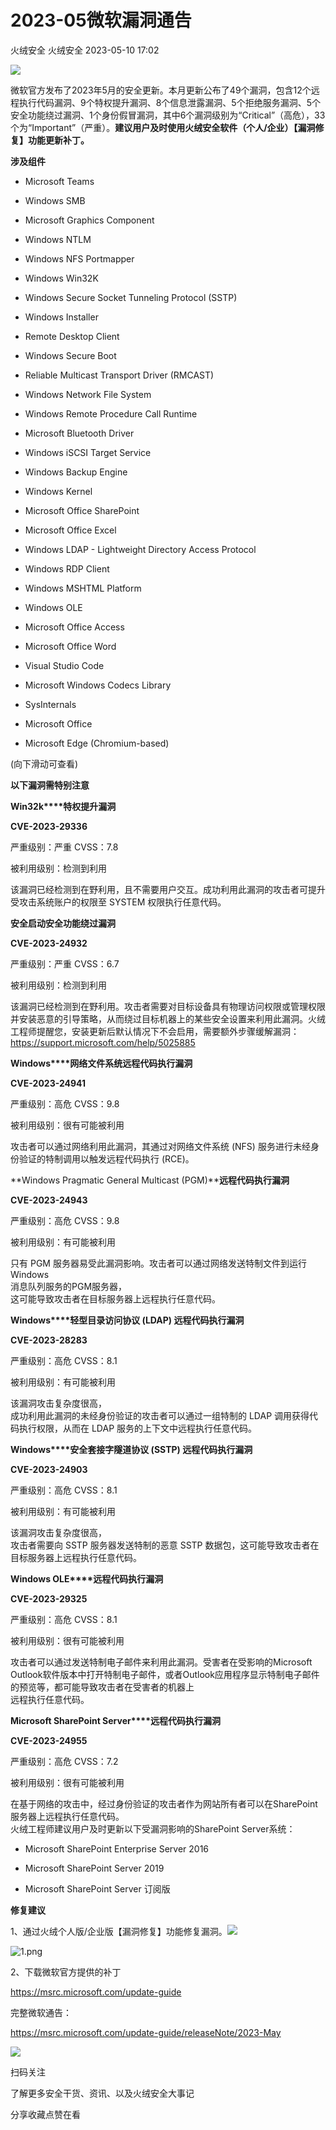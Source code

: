 #  2023-05微软漏洞通告   
火绒安全  火绒安全   2023-05-10 17:02  
  
![](https://mmbiz.qpic.cn/sz_mmbiz_gif/0icdicRft8tz6zSDGjY1c67fxBW4R1eYCiaqGsLNlAnh5eAa5IpWYdc9bKGaO2BQ5TW6fFqPXymBEOZmFs6mCTW4Q/640?wx_fmt=gif "")  
  
  
微软官方发布了2023年5月的安全更新。本月更新公布了49个漏洞，包含12个远程执行代码漏洞、9个特权提升漏洞、8个信息泄露漏洞、5个拒绝服务漏洞、5个安全功能绕过漏洞、1个身份假冒漏洞，其中6个漏洞级别为“Critical”（高危），33个为“Important”（严重）。**建议用户及时使用火绒安全软件（个人/企业）【漏洞修复】功能更新补丁。**  
  
  
  
**涉及组件**  
  
  
  
  
  
- Microsoft Teams  
  
- Windows SMB  
  
- Microsoft Graphics Component  
  
- Windows NTLM  
  
- Windows NFS Portmapper  
  
- Windows Win32K  
  
- Windows Secure Socket Tunneling Protocol (SSTP)  
  
- Windows Installer  
  
- Remote Desktop Client  
  
- Windows Secure Boot  
  
- Reliable Multicast Transport Driver (RMCAST)  
  
- Windows Network File System  
  
- Windows Remote Procedure Call Runtime  
  
- Microsoft Bluetooth Driver  
  
- Windows iSCSI Target Service  
  
- Windows Backup Engine  
  
- Windows Kernel  
  
- Microsoft Office SharePoint  
  
- Microsoft Office Excel  
  
- Windows LDAP - Lightweight Directory Access Protocol  
  
- Windows RDP Client  
  
- Windows MSHTML Platform  
  
- Windows OLE  
  
- Microsoft Office Access  
  
- Microsoft Office Word  
  
- Visual Studio Code  
  
- Microsoft Windows Codecs Library  
  
- SysInternals  
  
- Microsoft Office  
  
- Microsoft Edge (Chromium-based)  
  
  
  
  
(向下滑动可查看)  
  
  
  
**以下漏洞需特别注意**  
  
  
  
  
  
**Win32k****特权提升漏洞**  
  
**CVE-2023-29336**  
  
严重级别：严重 CVSS：7.8  
  
被利用级别：检测到利用  
  
  
该漏洞已经检测到在野利用，且不需要用户交互。成功利用此漏洞的攻击者可提升受攻击系统账户的权限至 SYSTEM 权限执行任意代码。  
  
  
  
**安全启动安全功能绕过漏洞**  
  
**CVE-2023-24932**  
  
严重级别：严重 CVSS：6.7  
  
被利用级别：检测到利用  
  
  
该漏洞已经检测到在野利用。攻击者需要对目标设备具有物理访问权限或管理权限并安装恶意的引导策略，从而绕过目标机器上的某些安全设置来利用此漏洞。火绒工程师提醒您，安装更新后默认情况下不会启用，需要额外步骤缓解漏洞：  
https://support.microsoft.com/help/5025885  
  
  
  
**Windows****网络文件系统远程代码执行漏洞**  
  
**CVE-2023-24941**  
  
严重级别：高危 CVSS：9.8  
  
被利用级别：很有可能被利用  
  
  
攻击者可以通过网络利用此漏洞，其通过对网络文件系统 (NFS) 服务进行未经身份验证的特制调用以触发远程代码执行 (RCE)。  
  
  
  
**Windows Pragmatic General Multicast (PGM)****远程代码执行漏洞**  
  
**CVE-2023-24943**  
  
严重级别：高危 CVSS：9.8  
  
被利用级别：有可能被利用  
  
  
只有 PGM 服务器易受此漏洞影响。攻击者可以通过网络发送特制文件到运行   
Windows   
消息队列服务的PGM服务器，  
这可能导致攻击者在目标服务器上远程执行任意代码。  
  
  
  
**Windows****轻型目录访问协议 (LDAP) 远程代码执行漏洞**  
  
**CVE-2023-28283**  
  
严重级别：高危 CVSS：8.1  
  
被利用级别：有可能被利用  
  
  
该漏洞攻击复杂度很高，  
成功利用此漏洞的未经身份验证的攻击者可以通过一组特制的 LDAP 调用获得代码执行权限，从而在 LDAP 服务的上下文中远程执行任意代码。  
  
  
  
**Windows****安全套接字隧道协议 (SSTP) 远程代码执行漏洞**  
  
**CVE-2023-24903**  
  
严重级别：高危 CVSS：8.1  
  
被利用级别：有可能被利用  
  
  
该漏洞攻击复杂度很高，  
攻击者需要向 SSTP 服务器发送特制的恶意 SSTP 数据包，这可能导致攻击者在目标服务器上远程执行任意代码。  
  
  
  
**Windows OLE****远程代码执行漏洞**  
  
**CVE-2023-29325**  
  
严重级别：高危 CVSS：8.1  
  
被利用级别：很有可能被利用  
  
  
攻击者可以通过发送特制电子邮件来利用此漏洞。受害者在受影响的Microsoft Outlook软件版本中打开特制电子邮件，或者Outlook应用程序显示特制电子邮件的预览等，都可能导致攻击者在受害者的机器上  
远程执行任意代码。  
  
  
  
**Microsoft SharePoint Server****远程代码执行漏洞**  
  
**CVE-2023-24955**  
  
严重级别：高危 CVSS：7.2  
  
被利用级别：很有可能被利用  
  
  
在基于网络的攻击中，经过身份验证的攻击者作为网站所有者可以在SharePoint服务器上远程执行任意代码。  
火绒工程师建议用户及时更新以下受漏洞影响的SharePoint Server系统：  
  
- Microsoft SharePoint Enterprise Server 2016  
  
- Microsoft SharePoint Server 2019  
  
- Microsoft SharePoint Server 订阅版  
  
  
  
  
  
**修复建议**  
  
  
  
  
  
1、通过火绒个人版/企业版【漏洞修复】功能修复漏洞。![](https://mmbiz.qpic.cn/sz_mmbiz_gif/0icdicRft8tz6zSDGjY1c67fxBW4R1eYCiaCnXTI3vlCZINY975Cd9LrFs3FiaMtPeAiaf8QFNPx24Q3BzrlwQf579Q/640?wx_fmt=gif "")  
  
  
  
![](https://mmbiz.qpic.cn/sz_mmbiz_png/0icdicRft8tz6zSDGjY1c67fxBW4R1eYCiaeUjbcIFwAyq93icQOZFULekK7IRgs2mgspvrTsW4A0zaAvln9xusTug/640?wx_fmt=png "1.png")  
  
  
2、下载微软官方提供的补丁  
  
https://msrc.microsoft.com/update-guide  
  
  
  
完整微软通告：  
  
https://msrc.microsoft.com/update-guide/releaseNote/2023-May  
  
  
  
  
![](https://mmbiz.qpic.cn/sz_mmbiz_jpg/0icdicRft8tz6zSDGjY1c67fxBW4R1eYCiafEtkeh7FVx62js7qWIaqYCh3XBlMTLVs0FLyFo0ibMIoyyzgbn23Yxg/640?wx_fmt=jpeg "")  
  
扫码关注  
  
了解更多安全干货、资讯、以及火绒安全大事记  
  
  
分享收藏点赞在看  
  
  
